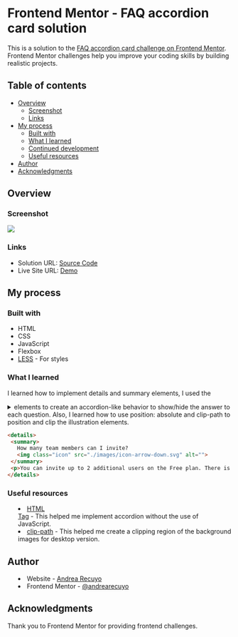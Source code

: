 # Frontend Mentor - FAQ accordion card solution

This is a solution to the [FAQ accordion card challenge on Frontend Mentor](https://www.frontendmentor.io/challenges/faq-accordion-card-XlyjD0Oam). Frontend Mentor challenges help you improve your coding skills by building realistic projects.   

## Table of contents

- [Overview](#overview)
  - [Screenshot](#screenshot)
  - [Links](#links)
- [My process](#my-process)
  - [Built with](#built-with)
  - [What I learned](#what-i-learned)
  - [Continued development](#continued-development)
  - [Useful resources](#useful-resources)
- [Author](#author)
- [Acknowledgments](#acknowledgments)


## Overview

### Screenshot

![](https://lh3.googleusercontent.com/fife/AKsag4Num3-nqbS733hiD449rE1pTvzOYbR9SfBEqE86YUlQmFvPT71qdrdNqAj7eyZYruFKlKmQkVY2XQ_Mk-FQNKU8q-8FtNw1p-hD-sxi5fX_KhJjUVuiw8GDu_QnNHzyNr1K-y0Uw8nHgxZLvszrVzVZSyOfW8MZlHm4T9P1PS4bI1zHxNBjyd_M1flvzUU0Q00bLw5OE68DkvKjG3-xncm7KG0vfvA-9wOnv3sOWELv4UoaTuKjfmz0HphrEGD4TdGEJ4hfmBG-F12YvmHkikSozkAeeFRyuWTcGcQXE1BwyYVZv69km4aQhmoF2MzHaRvcl6bfsIrjwybPMgFTDsNRPNfjzrMatJ8wNRioXFIFZPMlGTd-Ik67E8rT4t7PNVW33Jf2iqiC5qYeKkAtlPMZ98CY7MUlUTPAJG3gJRXOSBR-4_uKDAECOIGPfueWOso85LKzguLxd-YeUfGOrgGjJEl6vPua9SdhH8-nthSV7yloqL5Ggdh0E0oFnI7B-MtV-K8jC2fOOGeMqUkf-ll64lOb5ZMnySThguuMRLc_Bo7Bw_aqP3JN8z0BiRImQKLELHiVVJdOdTDkSWU9c41-nCb__FZBzMr3V73Oof4NF_JGxAmPLLauyQysNjt9W5BbQh58aMbL2ayhvCy1wTp3dqbbpIlImt28pvO4bSgD7f_HbufXok5WmfnuTr02e2qMQnTq3BCtF5niMHJPbwdszkYufGUGKYKjHkC-qhs8BFxQNcONhKCgZigo-Z_XKgNUMPTLktSYFVKddXYptCAuWsBq5Iq5QloVWfCCzbrQtduT3dwVbKv7YaIZAx1yO40lCqBNT-on1zC3h2Y2ztrOAcBHowCbB17xe8uRypso4Cjm5yPAq0Y9JSUuOH-jfpymdY-l3luJZkCtcFHSRsDmiwbmm0BpjKP_Q5pjS4NTBea4B9Q_2F19ohkTjE174IdErnkuVtPgXTberNSpGqPt2okfPrFVmknlIu_d6ZEtcLa_O3aRskkW_PQ1Vo9m4j8Ul9sfNyhNef7Wn9Cy58tCD6jCGxij9aJKCehlDiu3YO7iAez17hiTJ7jjnenGjffpmP7wFnIZryhcFgkuqPa2fHUChgqb5bdHzO4syaTgkU0J3AvxS34uIL0r4fzvo8QEMt0b1QPVTZT-dCqSqo9xhs3DfJyySt4kgTmQ2bidy2xFPxWTPoJpE1hjcnoaDbFMWSZUtKDgO7KRPH_OX3hOJwmSDM3SnkUUQRbDMM761ypf1JuTj0bo6_uk4paz477Fzcfc5mQO2lsxr6VOY0y2mt2IDouHSOy3zqRRlipZonSxWo2DuYV2ugUjZ_20oygcXiS2KQJFsWAtNnrSpPC3X44YJUAljTG0iaqmX9MkOK2m1m1zEHL9M6V2oM-rvHV6ADl9h2mPUFxuvsyep-Ok6cpkEnduMW0yhmUAYPQc4IdrFemoXjhLsgGFzin6KDmK5ax5YP8CSafdYTLrN7Vdr4zj0Wa3WHESAEZxQv98lawcgdizYr2ggvC03Rxco6ktZQ=w1920-h923)

### Links

- Solution URL: [Source Code](https://github.com/andrearecuyo/faq-accordion-card-main)
- Live Site URL: [Demo](https://andrearecuyo.github.io/faq-accordion-card-main/)

## My process

### Built with

- HTML
- CSS
- JavaScript
- Flexbox
- [LESS](https://lesscss.org/) - For styles

### What I learned
I learned how to implement details and summary elements, I used the <details> and <summary> elements to create an accordion-like behavior to show/hide the answer to each question. Also, I learned how to use position: absolute and clip-path to position and clip the illustration elements.
 
 ```html
<details>
  <summary>
    How many team members can I invite?
    <img class="icon" src="./images/icon-arrow-down.svg" alt="">
  </summary>
  <p>You can invite up to 2 additional users on the Free plan. There is no limit on team members for the Premium plan.</p>
</details>

```
### Useful resources

- [HTML <summary> Tag](https://www.w3schools.com/tags/tag_summary.asp) - This helped me implement accordion without the use of JavaScript.
- [clip-path](https://developer.mozilla.org/en-US/docs/Web/CSS/clip-path) - This helped me create a clipping region of the background images for desktop version.


## Author

- Website - [Andrea Recuyo](https://andrearecuyo.github.io/andrearecuyoportfolio/)
- Frontend Mentor - [@andrearecuyo](https://www.frontendmentor.io/profile/andrearecuyo)

## Acknowledgments

Thank you to Frontend Mentor for providing frontend challenges.